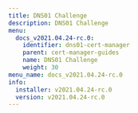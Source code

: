 ```yaml
---
title: DNS01 Challenge
description: DNS01 Challenge
menu:
  docs_v2021.04.24-rc.0:
    identifier: dns01-cert-manager
    parent: cert-manager-guides
    name: DNS01 Challenge
    weight: 30
menu_name: docs_v2021.04.24-rc.0
info:
  installer: v2021.04.24-rc.0
  version: v2021.04.24-rc.0
---
```


